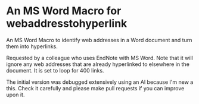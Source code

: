 # An MS Word Macro for webaddresstohyperlink

An MS Word Macro to identify web addresses in a Word document and turn them into hyperlinks.

Requested by a colleague who uses EndNote with MS Word. Note that it will ignore any web addresses that are already hyperlinked to elsewhere in the document. It is set to loop for 400 links.

The initial version was debugged extensively using an AI because I'm new a this. Check it carefully and please make pull requests if you can improve upon it.
